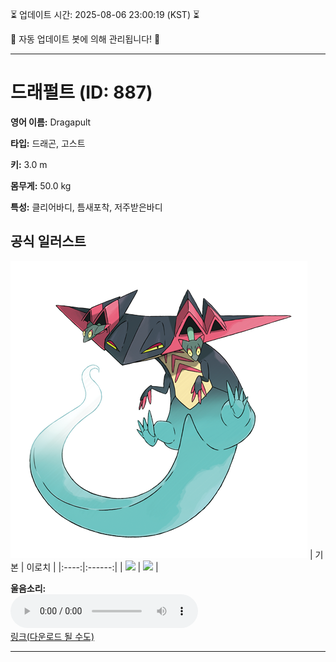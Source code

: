 
⏳ 업데이트 시간: 2025-08-06 23:00:19 (KST) ⏳

🤖 자동 업데이트 봇에 의해 관리됩니다! 🤖

---

# 드래펄트 (ID: 887)
**영어 이름:** Dragapult

**타입:** 드래곤, 고스트

**키:** 3.0 m

**몸무게:** 50.0 kg

**특성:** 클리어바디, 틈새포착, 저주받은바디

## 공식 일러스트
![](https://raw.githubusercontent.com/PokeAPI/sprites/master/sprites/pokemon/other/official-artwork/887.png)
| 기본 | 이로치 |
|:----:|:------:|
| <img src="http://play.pokemonshowdown.com/sprites/ani/dragapult.gif" width="200"> | <img src="http://play.pokemonshowdown.com/sprites/ani-shiny/dragapult.gif" width="200"> |

**울음소리:**<br><audio controls src="https://raw.githubusercontent.com/PokeAPI/cries/main/cries/pokemon/latest/887.ogg"></audio><br> [링크(다운로드 될 수도)](https://raw.githubusercontent.com/PokeAPI/cries/main/cries/pokemon/latest/887.ogg)


---
